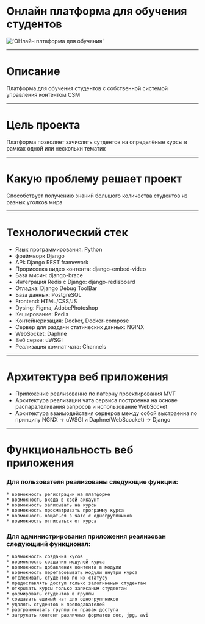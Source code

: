 # Онлайн платформа для обучения студентов
!['ОНлайн плтаформа для обучения'](https://eduzillio.com/wp-content/uploads/2020/07/virtual-classrooms-969x500.png)
___
# Описание 
Платформа для обучения студентов  с собственной системой управления контентом CSM
___
# Цель проекта
Платформа позволяет зачислять сутдентов на определёные курсы в рамках одной или нескольки тематик 
___
# Какую проблему решает проект
Способствует получению знаний большого количества студентов из разных уголков мира
___
# Технологический стек
* Язык программирования: Python 
* фреймворк Django 
* API: Django REST framework 
* Прорисовка видео контента: django-embed-video 
* База мисин: django-brace 
* Интеграция Redis с Django: django-redisboard 
* Отладка: Django Debug ToolBar
* База данных: PostgreSQL
* Frontend: HTML/CSS/JS
* Dуsing: Figma, AdobePhotoshop
* Кеширование:  Redis
* Контейнеризация: Docker, Docker-compose
* Сервер для раздачи статических данных: NGINX
* WebSocket: Daphne
* Веб серве: uWSGI
* Реализация комнат чата: Channels
___
# Архитектура веб приложения
* Приложение реализованно по патерну проектирования MVT
* Архитектура реализации чата сервиса построенна на основе распаралеливания запросов и использование WebSocket
* Архитектура взаимодействия серверов между собой выстраенна по принципу NGNX -> uWSGI и Daphne(WebScocket) -> Django
___
# Функциональность веб приложения
### Для пользователя реализованы следующие функции:
    * возможность регистрации на платформе
    * возможность входа в свой аккаунт
    * возможность записывать на курсы
    * возможность просматривать программу курса
    * возможность общаться в чате с одногруппников
    * возможность отписаться от курса
### Для администрирования приложения реализован следующиий функционал:
    * возможность создания кусов
    * возможность создания модулей курса
    * возможность добавления контента в модули
    * возможность перетасовывать модули внутри курса
    * отслеживать студентов по их статусу
    * предоставлять доступ только залогиненым студентам
    * открывать курсы только записаным студентам
    * формировать студентов в группы
    * создавать единый чат для одногруппников
    * удалять студентов и преподавателей
    * разграничивать группы по правам доступа
    * загружать контент различных форматов doc, jpg, avi






















